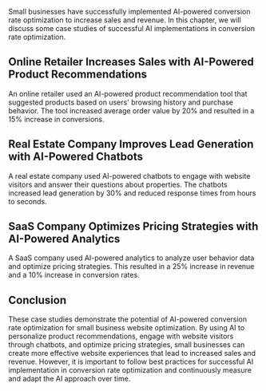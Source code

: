

Small businesses have successfully implemented AI-powered conversion rate optimization to increase sales and revenue. In this chapter, we will discuss some case studies of successful AI implementations in conversion rate optimization.

Online Retailer Increases Sales with AI-Powered Product Recommendations
-----------------------------------------------------------------------

An online retailer used an AI-powered product recommendation tool that suggested products based on users' browsing history and purchase behavior. The tool increased average order value by 20% and resulted in a 15% increase in conversions.

Real Estate Company Improves Lead Generation with AI-Powered Chatbots
---------------------------------------------------------------------

A real estate company used AI-powered chatbots to engage with website visitors and answer their questions about properties. The chatbots increased lead generation by 30% and reduced response times from hours to seconds.

SaaS Company Optimizes Pricing Strategies with AI-Powered Analytics
-------------------------------------------------------------------

A SaaS company used AI-powered analytics to analyze user behavior data and optimize pricing strategies. This resulted in a 25% increase in revenue and a 10% increase in conversion rates.

Conclusion
----------

These case studies demonstrate the potential of AI-powered conversion rate optimization for small business website optimization. By using AI to personalize product recommendations, engage with website visitors through chatbots, and optimize pricing strategies, small businesses can create more effective website experiences that lead to increased sales and revenue. However, it is important to follow best practices for successful AI implementation in conversion rate optimization and continuously measure and adapt the AI approach over time.
